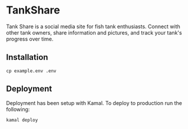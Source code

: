 # TankShare

Tank Share is a social media site for fish tank enthusiasts. Connect with other tank owners, share information and pictures, and track your tank's progress over time.

## Installation
```
cp example.env .env
```

## Deployment

Deployment has been setup with Kamal. To deploy to production run the following:
```
kamal deploy
```

